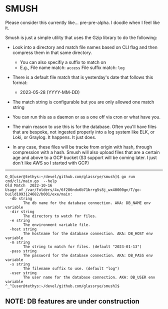 # SMUSH
Please consider this currently like... pre-pre-alpha. I doodle when I feel like it.

Smush is just a simple utility that uses the Gzip library to do the following:

- Look into a directory and match file names based on CLI flag and then compress them in that same directory.
  - You can also specifiy a suffix to match on
  - E.g., File name match: `access` File suffix match: `log`
- There is a default file match that is yesterday's date that follows this format:
  - 2023-05-28 (YYYY-MM-DD)
- The match string is configurable but you are only allowed one match string

- You can run this as a daemon or as a one off via cron or what have you.

- The main reason to use this is for the database. Often you'll have files that are bespoke, not ingested properly into a log system like ELK, or Loki, or Graylog. It happens. It just does.

- In any case, these files will be tracke from origin with hash, through compression with a hash. Smush will also upload files that are a certain
  age and above to a GCP bucket (S3 support will be coming later. I just don't like AWS so I started with GCP)

---

```
O_O[user@tethys:~/devel/github.com/glassrye/smush]$ go run cmd/cli/main.go  --help
Old Match  2022-10-16
Usage of /var/folders/4x/6f286ndx6b71brrg5s8j_wx40000gn/T/go-build1093124682/b001/exe/main:
  -db string
        The db name for the database connection. AKA: DB_NAME env variable
  -dir string
        The directory to watch for files.
  -e string
        The environment variable file.
  -host string
        The hostname for the database connection. AKA: DB_HOST env variable
  -m string
        The string to match for files. (default "2023-01-13")
  -pass string
        The password for the database connection. AKA: DB_PASS env variable
  -s string
        The filename suffix to use. (default "log")
  -user string
        The user name for the database connection. AKA: DB_USER env variable
^_^[user@tethys:~/devel/github.com/glassrye/smush]$
```

## NOTE: DB features are under construction
